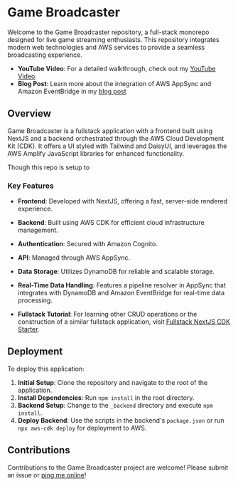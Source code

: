 # Game Broadcaster

Welcome to the Game Broadcaster repository, a full-stack monorepo designed for live game streaming enthusiasts. This repository integrates modern web technologies and AWS services to provide a seamless broadcasting experience.

- **YouTube Video**: For a detailed walkthrough, check out my [YouTube Video](https://youtu.be/s2ew8-D7SYY).
- **Blog Post**: Learn more about the integration of AWS AppSync and Amazon EventBridge in my [blog post](https://blog.focusotter.com/how-aws-appsync-and-amazon-eventbridge-unlock-real-time-data-across-domains)

## Overview

Game Broadcaster is a fullstack application with a frontend built using NextJS and a backend orchestrated through the AWS Cloud Development Kit (CDK). It offers a UI styled with Tailwind and DaisyUI, and leverages the AWS Amplify JavaScript libraries for enhanced functionality.

Though this repo is setup to

### Key Features

- **Frontend**: Developed with NextJS, offering a fast, server-side rendered experience.
- **Backend**: Built using AWS CDK for efficient cloud infrastructure management.
- **Authentication**: Secured with Amazon Cognito.
- **API**: Managed through AWS AppSync.
- **Data Storage**: Utilizes DynamoDB for reliable and scalable storage.
- **Real-Time Data Handling**: Features a pipeline resolver in AppSync that integrates with DynamoDB and Amazon EventBridge for real-time data processing.

- **Fullstack Tutorial**: For learning other CRUD operations or the construction of a similar fullstack application, visit [Fullstack NextJS CDK Starter](https://github.com/focusOtter/fullstack-nextjs-cdk-starter/tree/main).

## Deployment

To deploy this application:

1. **Initial Setup**: Clone the repository and navigate to the root of the application.
2. **Install Dependencies**: Run `npm install` in the root directory.
3. **Backend Setup**: Change to the `_backend` directory and execute `npm install`.
4. **Deploy Backend**: Use the scripts in the backend's `package.json` or run `npx aws-cdk deploy` for deployment to AWS.

## Contributions

Contributions to the Game Broadcaster project are welcome! Please submit an issue or [ping me online](https://focusotter.com)!
